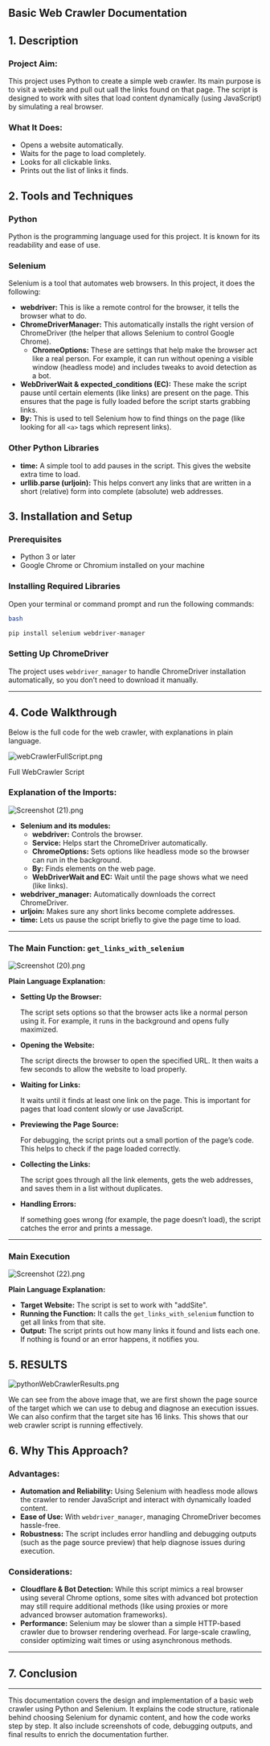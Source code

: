 ## Basic Web Crawler Documentation

## 1. Description

### **Project Aim:**

This project uses Python to create a simple web crawler. Its main purpose is to visit a website and pull out uall the links found on that page. The script is designed to work with sites that load content dynamically (using JavaScript) by simulating a real browser.

### **What It Does:**

- Opens a website automatically.
- Waits for the page to load completely.
- Looks for all clickable links.
- Prints out the list of links it finds.

## 2. Tools and Techniques

### Python

Python is the programming language used for this project. It is known for its readability and ease of use.

### Selenium

Selenium is a tool that automates web browsers. In this project, it does the following:

- **webdriver:** This is like a remote control for the browser, it tells the browser what to do.
- **ChromeDriverManager:** This automatically installs the right version of ChromeDriver (the helper that allows Selenium to control Google Chrome).
    - **ChromeOptions:** These are settings that help make the browser act like a real person. For example, it can run without opening a visible window (headless mode) and includes tweaks to avoid detection as a bot.
- **WebDriverWait & expected_conditions (EC):** These make the script pause until certain elements (like links) are present on the page. This ensures that the page is fully loaded before the script starts grabbing links.
- **By:** This is used to tell Selenium how to find things on the page (like looking for all `<a>` tags which represent links).

### Other Python Libraries

- **time:** A simple tool to add pauses in the script. This gives the website extra time to load.
- **urllib.parse (urljoin):** This helps convert any links that are written in a short (relative) form into complete (absolute) web addresses.

## 3. Installation and Setup

### Prerequisites

- Python 3 or later
- Google Chrome or Chromium installed on your machine

### Installing Required Libraries

Open your terminal or command prompt and run the following commands:

```bash
bash

pip install selenium webdriver-manager
```

### Setting Up ChromeDriver

The project uses `webdriver_manager` to handle ChromeDriver installation automatically, so you don’t need to download it manually.

---

## 4. Code Walkthrough

Below is the full code for the web crawler, with explanations in plain language.

![webCrawlerFullScript.png](attachment:f2a9244e-255c-4ade-9bd3-fae845512689:webCrawlerFullScript.png)

Full WebCrawler Script

### **Explanation of the Imports:**

![Screenshot (21).png](attachment:ee3e6fc9-fc49-4ac7-84a8-eb9afb0be076:Screenshot_(21).png)

- **Selenium and its modules:**
    - **webdriver:** Controls the browser.
    - **Service:** Helps start the ChromeDriver automatically.
    - **ChromeOptions:** Sets options like headless mode so the browser can run in the background.
    - **By:** Finds elements on the web page.
    - **WebDriverWait and EC:** Wait until the page shows what we need (like links).
- **webdriver_manager:** Automatically downloads the correct ChromeDriver.
- **urljoin:** Makes sure any short links become complete addresses.
- **time:** Lets us pause the script briefly to give the page time to load.

---

### The Main Function: `get_links_with_selenium`

![Screenshot (20).png](attachment:e0c095b1-7835-4b5f-85d3-7024fc6e67d6:Screenshot_(20).png)

**Plain Language Explanation:**

- **Setting Up the Browser:**
    
    The script sets options so that the browser acts like a normal person using it. For example, it runs in the background and opens fully maximized.
    
- **Opening the Website:**
    
    The script directs the browser to open the specified URL. It then waits a few seconds to allow the website to load properly.
    
- **Waiting for Links:**
    
    It waits until it finds at least one link on the page. This is important for pages that load content slowly or use JavaScript.
    
- **Previewing the Page Source:**
    
    For debugging, the script prints out a small portion of the page’s code. This helps to check if the page loaded correctly.
    
- **Collecting the Links:**
    
    The script goes through all the link elements, gets the web addresses, and saves them in a list without duplicates.
    
- **Handling Errors:**
    
    If something goes wrong (for example, the page doesn’t load), the script catches the error and prints a message.
    

---

### Main Execution

![Screenshot (22).png](attachment:6c4150c9-2696-4db1-8859-accb3c33bc07:Screenshot_(22).png)

**Plain Language Explanation:**

- **Target Website:** The script is set to work with "addSite".
- **Running the Function:** It calls the `get_links_with_selenium` function to get all links from that site.
- **Output:** The script prints out how many links it found and lists each one. If nothing is found or an error happens, it notifies you.

## 5. RESULTS

![pythonWebCrawlerResults.png](attachment:057f27a3-b9e7-48ac-a70c-0ab53416f798:pythonWebCrawlerResults.png)

We can see from the above image that, we are first shown the page source of the target which we can use to debug and diagnose an execution issues. We can also confirm that the target site has 16 links. This shows that our web crawler script is running effectively.

## 6. Why This Approach?

### Advantages:

- **Automation and Reliability:** Using Selenium with headless mode allows the crawler to render JavaScript and interact with dynamically loaded content.
- **Ease of Use:** With `webdriver_manager`, managing ChromeDriver becomes hassle-free.
- **Robustness:** The script includes error handling and debugging outputs (such as the page source preview) that help diagnose issues during execution.

### Considerations:

- **Cloudflare & Bot Detection:** While this script mimics a real browser using several Chrome options, some sites with advanced bot protection may still require additional methods (like using proxies or more advanced browser automation frameworks).
- **Performance:** Selenium may be slower than a simple HTTP-based crawler due to browser rendering overhead. For large-scale crawling, consider optimizing wait times or using asynchronous methods.

---

## 7. Conclusion

---

This documentation covers the design and implementation of a basic web crawler using Python and Selenium. It explains the code structure, rationale behind choosing Selenium for dynamic content, and how the code works step by step. It also include screenshots of code, debugging outputs, and final results to enrich the documentation further.
